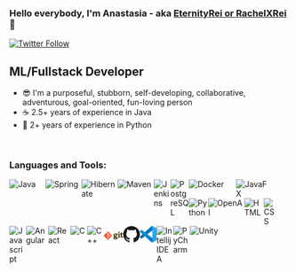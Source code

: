 ### Hello everybody, I'm Anastasia - aka [EternityRei or RachelXRei][twitter] 👋

[![Twitter Follow](https://img.shields.io/twitter/url?color=1DA1F2&label=Follow%20%40RachelXRei&logo=twitter&style=for-the-badge&url=https%3A%2F%2Ftwitter.com%2FRachelXRei)](https://twitter.com/RachelXRei)

## ML/Fullstack Developer 
-  😎 I'm a purposeful, stubborn, self-developing, collaborative, adventurous, goal-oriented, fun-loving person
-  ☕️ 2.5+ years of experience in Java
-  🐍 2+ years of experience in Python

<br />

### Languages and Tools:
<!-- Java -->
<img align="left" alt="Java" width="65px" src="https://getprogram.net/img/programs/icons/java_228.png" />
<img align="left" alt="Spring" width="65px" src="https://upload.wikimedia.org/wikipedia/commons/4/44/Spring_Framework_Logo_2018.svg" />
<img align="left" alt="Hibernate" width="65px" src="https://upload.wikimedia.org/wikipedia/commons/4/41/Hibernate_logo.svg" />
<img align="left" alt="Maven" width="65px" src="https://upload.wikimedia.org/wikipedia/commons/5/52/Apache_Maven_logo.svg" />
<img align="left" alt="Jenkins" width="30px" src="https://upload.wikimedia.org/wikipedia/commons/e/e9/Jenkins_logo.svg" />
<img align="left" alt="PostgreSQL" width="33px" src="https://upload.wikimedia.org/wikipedia/commons/2/29/Postgresql_elephant.svg" />
<img align="left" alt="Docker" width="85px" src="https://upload.wikimedia.org/wikipedia/commons/4/4e/Docker_%28container_engine%29_logo.svg" />
<img align="left" alt="JavaFX" width="65px" src="https://static.wikia.nocookie.net/jfx/images/0/00/JavaFXIsland400x200.png/revision/latest?cb=20070917150529" />

<!-- Python -->
<img align="left" alt="Python" width="35px" src="https://upload.wikimedia.org/wikipedia/commons/thumb/0/0a/Python.svg/1024px-Python.svg.png" />
<img align="left" alt="OpenAI" width="65px" src="https://upload.wikimedia.org/wikipedia/commons/4/4d/OpenAI_Logo.svg" />

<!-- Frontend -->
<img align="left" alt="HTML" width="35px" src="https://upload.wikimedia.org/wikipedia/commons/6/61/HTML5_logo_and_wordmark.svg">
<img align="left" alt="CSS" width="26px" src="https://upload.wikimedia.org/wikipedia/commons/d/d5/CSS3_logo_and_wordmark.svg">
<img align="left" alt="Javascript" width="30px" src="https://upload.wikimedia.org/wikipedia/commons/9/99/Unofficial_JavaScript_logo_2.svg">
<img align="left" alt="Angular" width="40px" src="https://upload.wikimedia.org/wikipedia/commons/c/cf/Angular_full_color_logo.svg">
<img align="left" alt="React" width="40x" src="https://upload.wikimedia.org/wikipedia/commons/a/a7/React-icon.svg">

<!-- C/C++ -->
<img align="left" alt="C" width="30px" src="https://upload.wikimedia.org/wikipedia/commons/1/19/C_Logo.png" />
<img align="left" alt="C++" width="30px" src="https://upload.wikimedia.org/wikipedia/commons/thumb/1/18/ISO_C%2B%2B_Logo.svg/1822px-ISO_C%2B%2B_Logo.svg.png" />

<!-- Git -->
<img align="left" alt="Git" width="35px" src="https://raw.githubusercontent.com/github/explore/80688e429a7d4ef2fca1e82350fe8e3517d3494d/topics/git/git.png" />

<!-- Tools -->
<img align="left" alt="GitHub" width="30px" src="https://raw.githubusercontent.com/github/explore/78df643247d429f6cc873026c0622819ad797942/topics/github/github.png" />
<img align="left" alt="Visual Studio Code" width="30px" src="https://raw.githubusercontent.com/github/explore/80688e429a7d4ef2fca1e82350fe8e3517d3494d/topics/visual-studio-code/visual-studio-code.png" />
<img align="left" alt="Intellij IDEA" width="30px" src="https://upload.wikimedia.org/wikipedia/commons/9/9c/IntelliJ_IDEA_Icon.svg" />
<img align="left" alt="PyCharm" width="30px" src="https://upload.wikimedia.org/wikipedia/commons/1/1d/PyCharm_Icon.svg" />
<img align="left" alt="Unity" width="65px" src="https://upload.wikimedia.org/wikipedia/commons/1/19/Unity_Technologies_logo.svg" />

<br />
<br />

</details>

[twitter]: https://twitter.com/RachelXRei
[instagram]: https://www.instagram.com/eternity_rei
[epam]: https://www.epam.com/

